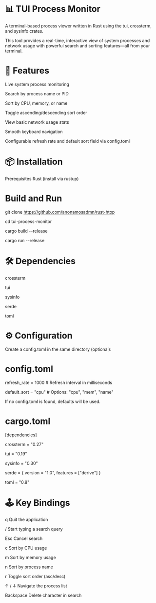 # 📊 TUI Process Monitor
A terminal-based process viewer written in Rust using the tui, crossterm, and sysinfo crates.

This tool provides a real-time, interactive view of system processes and network usage with powerful search and sorting features—all from your terminal.


# 🚀 Features
Live system process monitoring

Search by process name or PID

Sort by CPU, memory, or name

Toggle ascending/descending sort order

View basic network usage stats

Smooth keyboard navigation

Configurable refresh rate and default sort field via config.toml


# 📦 Installation
Prerequisites
Rust (install via rustup)


# Build and Run
git clone https://github.com/anonamosadmn/rust-htop

cd tui-process-monitor

cargo build --release

cargo run --release


# 🛠️ Dependencies
crossterm

tui

sysinfo

serde

toml


# ⚙️ Configuration
Create a config.toml in the same directory (optional):

# config.toml
refresh_rate = 1000      # Refresh interval in milliseconds

default_sort = "cpu"     # Options: "cpu", "mem", "name"

If no config.toml is found, defaults will be used.


# cargo.toml
 
[dependencies]

crossterm = "0.27"

tui = "0.19"

sysinfo = "0.30"

serde = { version = "1.0", features = ["derive"] }

toml = "0.8"


# 🕹️ Key Bindings

q	  Quit the application

/	  Start typing a search query

Esc	  Cancel search

c	  Sort by CPU usage

m	  Sort by memory usage

n	  Sort by process name

r  	Toggle sort order (asc/desc)

↑ / ↓	  Navigate the process list

Backspace	  Delete character in search
